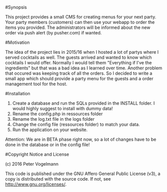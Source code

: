 #Synopsis

This project provides a small CMS for creating menus for your next party. Your party members (customers) can then use your webapp to order the items you provided. The administrators will be informed about the new order via push alert (by pusher.com) if wanted.

#Motivation

The idea of the project lies in 2015/16 when I hosted a lot of partys where I served cocktails as well. The guests arrived and wanted to know which cocktails I would offer. Normally I would tell them "Everything if I've the ingredients" but that was a bad idea as I learned over time. Another problem that occured was keeping track of all the orders. So I decided to write a small app which should provide a party menu for the guests and a order management tool for the host.

#Installation

1. Create a database and run the SQLs provided in the INSTALL folder. I would highly suggest to install with dummy data!
2. Rename the config.php in ressources folder
3. Rename the log.txt file in the logs folder
4. Change the config file (ressources folder) to match your data.
5. Run the application on your website.

Attention: We are in BETA phase right now, so a lot of changes have to be done in the database or in the config file!

#Copyright Notice and License

(c) 2016 Peter Vogelmann

This code is published under the GNU Affero General Public License (v3), a copy is distributed with the source code.
If not, see <http://www.gnu.org/licenses/>.
